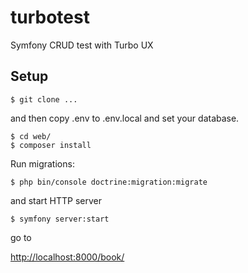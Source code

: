 # turbotest
Symfony CRUD test with Turbo UX


## Setup

```
$ git clone ...
```

and then copy .env to .env.local and set your database.

```
$ cd web/
$ composer install
```

Run migrations:

```
$ php bin/console doctrine:migration:migrate
```

and start HTTP server

```
$ symfony server:start
```

go to

[http://localhost:8000/book/](http://localhost:8000/book/)

